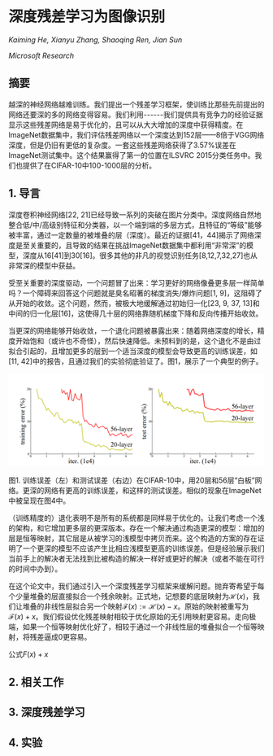 
# 深度残差学习为图像识别

*Kaiming He, Xianyu Zhang, Shaoqing Ren, Jian Sun*

*Microsoft Research*

## 摘要

越深的神经网络越难训练。我们提出一个残差学习框架，使训练比那些先前提出的网络还要深的多的网络变得容易。我们利用------我们提供具有竞争力的经验证据显示这些残差网络是易于优化的，且可以从大大增加的深度中获得精度。在ImageNet数据集中，我们评估残差网络以一个深度达到152层——8倍于VGG网络深度，但是仍旧有更低的复杂度。一套这些残差网络获得了3.57%误差在ImageNet测试集中。这个结果赢得了第一的位置在ILSVRC 2015分类任务中。我们也提供了在CIFAR-10中100-1000层的分析。

## 1. 导言

深度卷积神经网络[22, 21]已经导致一系列的突破在图片分类中。深度网络自然地整合低/中/高级别特征和分类器，以一个端到端的多层方式，且特征的“等级”能够被丰富，通过一定数量的被堆叠的层（深度）。最近的证据[41，44]揭示了网络深度是至关重要的，且导致的结果在挑战ImageNet数据集中都利用“非常深”的模型，深度从16[41]到30[16]。很多其他的非凡的视觉识别任务[8,12,7,32,27]也从非常深的模型中获益。

受至关重要的深度驱动，一个问题冒了出来：学习更好的网络像叠更多层一样简单吗？一个障碍来回答这个问题就是臭名昭著的梯度消失/爆炸问题[1, 9]，这阻碍了从开始的收敛。这个问题，然而，被极大地缓解通过初始归一化[23, 9, 37, 13]和中间的归一化层[16]，这使得几十层的网络靠随机梯度下降和反向传播开始收敛。

当更深的网络能够开始收敛，一个退化问题被暴露出来：随着网络深度的增长，精度开始饱和（或许也不奇怪），然后快速降低。未预料到的是，这个退化不是由过拟合引起的，且增加更多的层到一个适当深度的模型会导致更高的训练误差，如[11, 42]中的报告，且通过我们的实验彻底验证了。图1，展示了一个典型的例子。

![](img\resnet_fig1_train_error.png "")

图1. 训练误差（左）和测试误差（右边）在CIFAR-10中，用20层和56层“白板”网络。更深的网络有更高的训练误差，和这样的测试误差。相似的现象在ImageNet中被呈现在图4中。

（训练精度的）退化表明不是所有的系统都是同样易于优化的。让我们考虑一个浅的架构，和它增加更多层的更深版本。存在一个解决通过构造更深的模型：增加的层是恒等映射，其它层是从被学习的浅模型中拷贝而来。这个构造的方案的存在证明了一个更深的模型不应该产生比相应浅模型更高的训练误差。但是经验展示我们当前手上的解决者无法找到比被构造的解决一样好或更好的解决（或者不能在可行的时间中办到）。

在这个论文中，我们通过引入一个深度残差学习框架来缓解问题。抛弃寄希望于每个少量堆叠的层直接拟合一个残余映射。正式地，记想要的底层映射为$\mathcal H(x)$，我们让堆叠的非线性层拟合另一个映射$\mathcal F(x):= \mathcal H(x) - x$。原始的映射被重写为$\mathcal F(x)+x$。我们假设优化残差映射相较于优化原始的无引用映射更容易。走向极端，如果一个恒等映射优化好了，相较于通过一个非线性层的堆叠拟合一个恒等映射，将残差逼成0更容易。

公式$F(x)+x$

## 2. 相关工作



## 3. 深度残差学习



## 4. 实验


